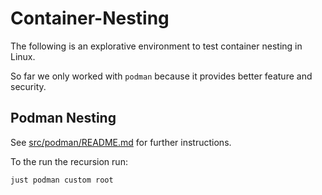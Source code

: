 # Container-Nesting

The following is an explorative environment to
test container nesting in Linux.

So far we only worked with `podman` because it provides better feature and security.

## Podman Nesting

See [src/podman/README.md](src/podman/README.md) for further instructions.

To the run the recursion run:

```shell
just podman custom root
```
